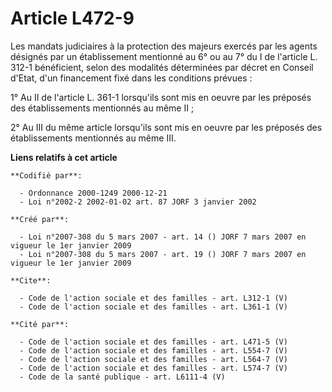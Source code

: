 # Article L472-9

Les mandats judiciaires à la protection des majeurs exercés par les agents désignés par un établissement mentionné au 6° ou
au 7° du I de l'article L. 312-1 bénéficient, selon des modalités déterminées par décret en Conseil d'Etat, d'un financement
fixé dans les conditions prévues : 

1° Au II de l'article L. 361-1 lorsqu'ils sont mis en oeuvre par les préposés des établissements mentionnés au même II ; 

2° Au III du même article lorsqu'ils sont mis en oeuvre par les préposés des établissements mentionnés au même III.

**Liens relatifs à cet article**

	**Codifié par**:

	  - Ordonnance 2000-1249 2000-12-21
	  - Loi n°2002-2 2002-01-02 art. 87 JORF 3 janvier 2002

	**Créé par**:

	  - Loi n°2007-308 du 5 mars 2007 - art. 14 () JORF 7 mars 2007 en vigueur le 1er janvier 2009
	  - Loi n°2007-308 du 5 mars 2007 - art. 19 () JORF 7 mars 2007 en vigueur le 1er janvier 2009

	**Cite**:

	  - Code de l'action sociale et des familles - art. L312-1 (V)
	  - Code de l'action sociale et des familles - art. L361-1 (V)

	**Cité par**:

	  - Code de l'action sociale et des familles - art. L471-5 (V)
	  - Code de l'action sociale et des familles - art. L554-7 (V)
	  - Code de l'action sociale et des familles - art. L564-7 (V)
	  - Code de l'action sociale et des familles - art. L574-7 (V)
	  - Code de la santé publique - art. L6111-4 (V)
